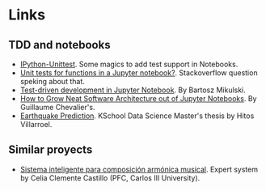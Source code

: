 # Links

## TDD and notebooks

* [IPython-Unittest](https://github.com/JoaoFelipe/ipython-unittest). Some magics to add test support in Notebooks.
* [Unit tests for functions in a Jupyter notebook?](https://stackoverflow.com/questions/40172281/unit-tests-for-functions-in-a-jupyter-notebook). Stackoverflow question speking about that. 
* [Test-driven development in Jupyter Notebook](https://www.mikulskibartosz.name/test-driven-development-in-jupyter-notebook/). By Bartosz Mikulski.
* [How to Grow Neat Software Architecture out of Jupyter Notebooks](https://guillaume-chevalier.com/how-to-grow-neat-software-architecture-out-of-jupyter-notebooks/). By Guillaume Chevalier's.
* [Earthquake Prediction](https://github.com/HitosVilla/TFM_Earthquake_Prediction). KSchool Data Science Master's thesis by Hitos Villarroel. 

## Similar proyects

* [Sistema inteligente para composición armónica musical](https://e-archivo.uc3m.es/bitstream/handle/10016/11177/Sistema%20inteligente%20para%20composicion%20armonica%20musical.pdf?sequence=1&isAllowed=y). Expert system by Celia Clemente Castillo (PFC, Carlos III University).

